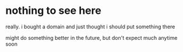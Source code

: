 # nothing to see here

really. i bought a domain and just thought i should put something there

might do something better in the future, but don't expect much anytime soon

